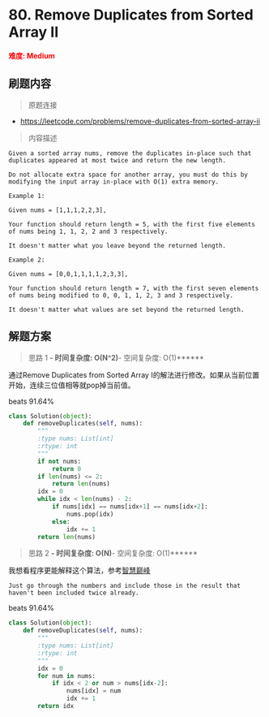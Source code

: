 # 80. Remove Duplicates from Sorted Array II

**<font color=red>难度: Medium</font>**

## 刷题内容

> 原题连接

* https://leetcode.com/problems/remove-duplicates-from-sorted-array-ii

> 内容描述

```
Given a sorted array nums, remove the duplicates in-place such that duplicates appeared at most twice and return the new length.

Do not allocate extra space for another array, you must do this by modifying the input array in-place with O(1) extra memory.

Example 1:

Given nums = [1,1,1,2,2,3],

Your function should return length = 5, with the first five elements of nums being 1, 1, 2, 2 and 3 respectively.

It doesn't matter what you leave beyond the returned length.

Example 2:

Given nums = [0,0,1,1,1,1,2,3,3],

Your function should return length = 7, with the first seven elements of nums being modified to 0, 0, 1, 1, 2, 3 and 3 respectively.

It doesn't matter what values are set beyond the returned length.
```

## 解题方案

> 思路 1
******- 时间复杂度: O(N^2)******- 空间复杂度: O(1)******

通过Remove Duplicates from Sorted Array I的解法进行修改。如果从当前位置开始，连续三位值相等就pop掉当前值。

beats 91.64%

```python
class Solution(object):
    def removeDuplicates(self, nums):
        """
        :type nums: List[int]
        :rtype: int
        """
        if not nums:
            return 0
        if len(nums) <= 2:
            return len(nums)
        idx = 0
        while idx < len(nums) - 2:
            if nums[idx] == nums[idx+1] == nums[idx+2]:
                nums.pop(idx)
            else:
                idx += 1
        return len(nums)
```


> 思路 2
******- 时间复杂度: O(N)******- 空间复杂度: O(1)******

我想看程序更能解释这个算法，参考[智慧巅峰](https://leetcode.com/problems/remove-duplicates-from-sorted-array-ii/discuss/27976/3-6-easy-lines-C++-Java-Python-Ruby)

``` 
Just go through the numbers and include those in the result that haven't been included twice already.
```

beats 91.64%

```python
class Solution(object):
    def removeDuplicates(self, nums):
        """
        :type nums: List[int]
        :rtype: int
        """
        idx = 0
        for num in nums:
            if idx < 2 or num > nums[idx-2]:
                nums[idx] = num
                idx += 1
        return idx
```
